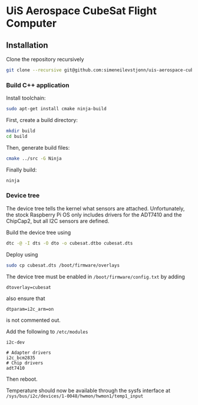 # UiS Aerospace CubeSat Flight Computer

## Installation

Clone the repository recursively
```sh
git clone --recursive git@github.com:simeneilevstjonn/uis-aerospace-cubesat-flight-computer.git
```

### Build C++ application
Install toolchain:
```sh
sudo apt-get install cmake ninja-build
```

First, create a build directory:
```sh
mkdir build
cd build
```
Then, generate build files:
```sh
cmake ../src -G Ninja
```
Finally build:
```sh
ninja
```

### Device tree
The device tree tells the kernel what sensors are attached. Unfortunately, the stock Raspberry Pi OS only includes drivers for the ADT7410 and the ChipCap2, but all I2C sensors are defined.

Build the device tree using
```sh
dtc -@ -I dts -O dto -o cubesat.dtbo cubesat.dts
```

Deploy using
```sh
sudo cp cubesat.dts /boot/firmware/overlays
```

The device tree must be enabled in `/boot/firmware/config.txt` by adding
```
dtoverlay=cubesat
```
also ensure that
```
dtparam=i2c_arm=on
```

is not commented out.

Add the following to `/etc/modules`
```
i2c-dev

# Adapter drivers
i2c_bcm2835
# Chip drivers
adt7410
```

Then reboot.

Temperature should now be available through the sysfs interface at `/sys/bus/i2c/devices/1-0048/hwmon/hwmon1/temp1_input`

